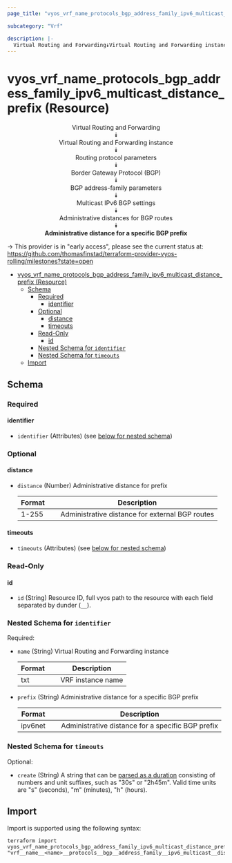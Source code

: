 ```yaml
---
page_title: "vyos_vrf_name_protocols_bgp_address_family_ipv6_multicast_distance_prefix Resource - vyos"

subcategory: "Vrf"

description: |-
  Virtual Routing and Forwarding⯯Virtual Routing and Forwarding instance⯯Routing protocol parameters⯯Border Gateway Protocol (BGP)⯯BGP address-family parameters⯯Multicast IPv6 BGP settings⯯Administrative distances for BGP routes⯯Administrative distance for a specific BGP prefix
---
```


# vyos_vrf_name_protocols_bgp_address_family_ipv6_multicast_distance_prefix (Resource)
<center>


Virtual Routing and Forwarding  
⯯  
Virtual Routing and Forwarding instance  
⯯  
Routing protocol parameters  
⯯  
Border Gateway Protocol (BGP)  
⯯  
BGP address-family parameters  
⯯  
Multicast IPv6 BGP settings  
⯯  
Administrative distances for BGP routes  
⯯  
**Administrative distance for a specific BGP prefix**


</center>

-> This provider is in "early access", please see the current status at: https://github.com/thomasfinstad/terraform-provider-vyos-rolling/milestones?state=open

<!--TOC-->

- [vyos_vrf_name_protocols_bgp_address_family_ipv6_multicast_distance_prefix (Resource)](#vyos_vrf_name_protocols_bgp_address_family_ipv6_multicast_distance_prefix-resource)
  - [Schema](#schema)
    - [Required](#required)
      - [identifier](#identifier)
    - [Optional](#optional)
      - [distance](#distance)
      - [timeouts](#timeouts)
    - [Read-Only](#read-only)
      - [id](#id)
    - [Nested Schema for `identifier`](#nested-schema-for-identifier)
    - [Nested Schema for `timeouts`](#nested-schema-for-timeouts)
  - [Import](#import)

<!--TOC-->

<!-- schema generated by tfplugindocs -->
## Schema

### Required

#### identifier
- `identifier` (Attributes) (see [below for nested schema](#nestedatt--identifier))

### Optional

#### distance
- `distance` (Number) Administrative distance for prefix

    |  Format  &emsp;|  Description                                      |
    |----------|---------------------------------------------------|
    |  1-255   &emsp;|  Administrative distance for external BGP routes  |
#### timeouts
- `timeouts` (Attributes) (see [below for nested schema](#nestedatt--timeouts))

### Read-Only

#### id
- `id` (String) Resource ID, full vyos path to the resource with each field separated by dunder (`__`).

<a id="nestedatt--identifier"></a>
### Nested Schema for `identifier`

Required:

- `name` (String) Virtual Routing and Forwarding instance

    |  Format  &emsp;|  Description        |
    |----------|---------------------|
    |  txt     &emsp;|  VRF instance name  |
- `prefix` (String) Administrative distance for a specific BGP prefix

    |  Format   &emsp;|  Description                                        |
    |-----------|-----------------------------------------------------|
    |  ipv6net  &emsp;|  Administrative distance for a specific BGP prefix  |


<a id="nestedatt--timeouts"></a>
### Nested Schema for `timeouts`

Optional:

- `create` (String) A string that can be [parsed as a duration](https://pkg.go.dev/time#ParseDuration) consisting of numbers and unit suffixes, such as &#34;30s&#34; or &#34;2h45m&#34;. Valid time units are &#34;s&#34; (seconds), &#34;m&#34; (minutes), &#34;h&#34; (hours).

## Import

Import is supported using the following syntax:

```shell
terraform import vyos_vrf_name_protocols_bgp_address_family_ipv6_multicast_distance_prefix.example "vrf__name__<name>__protocols__bgp__address_family__ipv6_multicast__distance__prefix__<prefix>"
```
